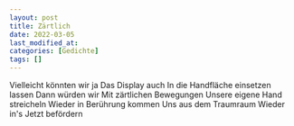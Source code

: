 ```yaml
---
layout: post
title: Zärtlich
date: 2022-03-05
last_modified_at:
categories: [Gedichte]
tags: []
---
```


Vielleicht könnten wir ja
Das Display auch
In die Handfläche einsetzen lassen
Dann würden wir
Mit zärtlichen Bewegungen
Unsere eigene Hand streicheln
Wieder in Berührung kommen
Uns aus dem Traumraum
Wieder in's Jetzt befördern
